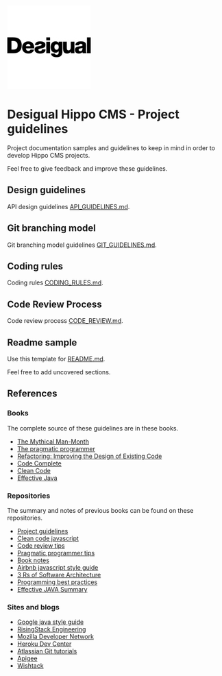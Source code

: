 ![logo](./logo.png)

# Desigual Hippo CMS - Project guidelines 

Project documentation samples and guidelines to keep in mind in order to develop Hippo CMS projects.

Feel free to give feedback and improve these guidelines.


## Design guidelines

API design guidelines [API_GUIDELINES.md](./API_GUIDELINES.md).


## Git branching model

Git branching model guidelines [GIT_GUIDELINES.md](./GIT_GUIDELINES.md).

## Coding rules

Coding rules [CODING_RULES.md](./CODING_RULES.md).


## Code Review Process

Code review process [CODE_REVIEW.md](./CODE_REVIEW.md).


## Readme sample

Use this template for [README.md](./README.sample.md). 

Feel free to add uncovered sections.


## References 

### Books
The complete source of these guidelines are in these books.

* [The Mythical Man-Month](https://www.amazon.com/dp/0201835959)
* [The pragmatic programmer](https://www.amazon.com/gp/aw/d/020161622X)
* [Refactoring: Improving the Design of Existing Code](https://www.amazon.com/gp/aw/d/0201485672) 
* [Code Complete](https://www.amazon.com/dp/0735619670)
* [Clean Code](https://www.amazon.com/Clean-Code-Handbook-Software-Craftsmanship/dp/0132350882)
* [Effective Java](https://www.amazon.com/dp/0321356683) 


### Repositories 
The summary and notes of previous books can be found on these repositories. 

* [Project guidelines](https://github.com/wearehive/project-guidelines)
* [Clean code javascript ](https://github.com/ryanmcdermott/clean-code-javascript) 
* [Code review tips](https://github.com/ryanmcdermott/code-review-tips) 
* [Pragmatic programmer tips](https://github.com/HugoMatilla/The-Pragmatic-Programmer) 
* [Book notes](https://github.com/mgp/book-notes) 
* [Airbnb javascript style guide](https://github.com/airbnb/javascript)
* [3 Rs of Software Architecture](https://github.com/ryanmcdermott/3rs-of-software-architecture)
* [Programming best practices](https://github.com/timoxley/best-practices) 
* [Effective JAVA Summary](https://github.com/HugoMatilla/Effective-JAVA-Summary) 


### Sites and blogs
* [Google java style guide](https://google.github.io/styleguide/javaguide.html) 
* [RisingStack Engineering](https://blog.risingstack.com/)
* [Mozilla Developer Network](https://developer.mozilla.org/)
* [Heroku Dev Center](https://devcenter.heroku.com)
* [Atlassian Git tutorials](https://www.atlassian.com/git/tutorials)
* [Apigee](https://apigee.com/about/blog) 
* [Wishtack](https://blog.wishtack.com)

 